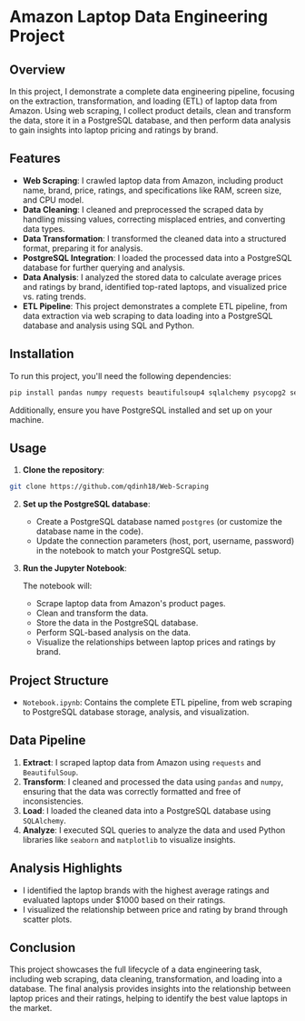 # Amazon Laptop Data Engineering Project

## Overview

In this project, I demonstrate a complete data engineering pipeline, focusing on the extraction, transformation, and loading (ETL) of laptop data from Amazon. Using web scraping, I collect product details, clean and transform the data, store it in a PostgreSQL database, and then perform data analysis to gain insights into laptop pricing and ratings by brand.

## Features

- **Web Scraping**: I crawled laptop data from Amazon, including product name, brand, price, ratings, and specifications like RAM, screen size, and CPU model.
- **Data Cleaning**: I cleaned and preprocessed the scraped data by handling missing values, correcting misplaced entries, and converting data types.
- **Data Transformation**: I transformed the cleaned data into a structured format, preparing it for analysis.
- **PostgreSQL Integration**: I loaded the processed data into a PostgreSQL database for further querying and analysis.
- **Data Analysis**: I analyzed the stored data to calculate average prices and ratings by brand, identified top-rated laptops, and visualized price vs. rating trends.
- **ETL Pipeline**: This project demonstrates a complete ETL pipeline, from data extraction via web scraping to data loading into a PostgreSQL database and analysis using SQL and Python.

## Installation

To run this project, you'll need the following dependencies:

```bash
pip install pandas numpy requests beautifulsoup4 sqlalchemy psycopg2 seaborn matplotlib
```

Additionally, ensure you have PostgreSQL installed and set up on your machine.

## Usage

1. **Clone the repository**:

```bash
git clone https://github.com/qdinh18/Web-Scraping
```

2. **Set up the PostgreSQL database**:

   - Create a PostgreSQL database named `postgres` (or customize the database name in the code).
   - Update the connection parameters (host, port, username, password) in the notebook to match your PostgreSQL setup.

3. **Run the Jupyter Notebook**:

   The notebook will:
   - Scrape laptop data from Amazon's product pages.
   - Clean and transform the data.
   - Store the data in the PostgreSQL database.
   - Perform SQL-based analysis on the data.
   - Visualize the relationships between laptop prices and ratings by brand.

## Project Structure

- `Notebook.ipynb`: Contains the complete ETL pipeline, from web scraping to PostgreSQL database storage, analysis, and visualization.

## Data Pipeline

1. **Extract**: I scraped laptop data from Amazon using `requests` and `BeautifulSoup`.
2. **Transform**: I cleaned and processed the data using `pandas` and `numpy`, ensuring that the data was correctly formatted and free of inconsistencies.
3. **Load**: I loaded the cleaned data into a PostgreSQL database using `SQLAlchemy`.
4. **Analyze**: I executed SQL queries to analyze the data and used Python libraries like `seaborn` and `matplotlib` to visualize insights.

## Analysis Highlights

- I identified the laptop brands with the highest average ratings and evaluated laptops under $1000 based on their ratings.
- I visualized the relationship between price and rating by brand through scatter plots.

## Conclusion

This project showcases the full lifecycle of a data engineering task, including web scraping, data cleaning, transformation, and loading into a database. The final analysis provides insights into the relationship between laptop prices and their ratings, helping to identify the best value laptops in the market.
